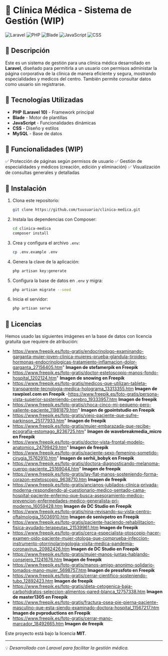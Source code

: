 # 🏥 Clínica Médica - Sistema de Gestión (WIP)

![Laravel](https://img.shields.io/badge/Laravel-10-red?style=flat-square&logo=laravel) ![PHP](https://img.shields.io/badge/PHP-83.6%25-blue?style=flat-square&logo=php) ![Blade](https://img.shields.io/badge/Blade-9.3%25-purple?style=flat-square) ![JavaScript](https://img.shields.io/badge/JavaScript-1.2%25-yellow?style=flat-square&logo=javascript) ![CSS](https://img.shields.io/badge/CSS-0.1%25-blue?style=flat-square&logo=css3)

## 📌 Descripción
Este es un sistema de gestión para una clínica médica desarrollado en **Laravel**, diseñado para permitirla a un usuario con permisos administar la página corporativa de la clínica de manera eficiente y segura, mostrando especialidades y medicos del centro. También permite consultar datos como usuario sin registrarse.

## 🚀 Tecnologías Utilizadas
- **PHP (Laravel 10)** - Framework principal
- **Blade** - Motor de plantillas
- **JavaScript** - Funcionalidades dinámicas
- **CSS** - Diseño y estilos
- **MySQL** - Base de datos

## 🎯 Funcionalidades (WIP)
✅ Protección de páginas según permisos de usuario
✅ Gestión de especialidades y médicos (creación, edición y eliminación)
✅ Visualización de consultas generales y detalladas

## 📂 Instalación
1. Clona este repositorio:
   ```sh
   git clone https://github.com/tuusuario/clinica-medica.git
   ```
2. Instala las dependencias con Composer:
   ```sh
   cd clinica-medica
   composer install
   ```
3. Crea y configura el archivo `.env`:
   ```sh
   cp .env.example .env
   ```
4. Genera la clave de la aplicación:
   ```sh
   php artisan key:generate
   ```
5. Configura la base de datos en `.env` y migra:
   ```sh
   php artisan migrate --seed
   ```
6. Inicia el servidor:
   ```sh
   php artisan serve
   ```

## 📜 Licencias

Hemos usado las siguientes imágenes en la base de datos con licencia gratuita que requiere de atribución:

- https://www.freepik.es/foto-gratis/endocrinologo-examinando-garganta-mujer-joven-clinica-mujeres-prueba-glandula-tiroides-hormonas-endocrinologicas-tratamiento-inflamacion-dolor-garganta_27156405.htm" **Imagen de stefamerpik en Freepik**
- https://www.freepik.es/foto-gratis/doctor-estetoscopio-manos-fondo-hospital_1202124.htm" **Imagen de snowing en Freepik**
- https://www.freepik.es/foto-gratis/medicos-que-utilizan-tableta-transparente-tecnologia-medica-holograma_13313355.htm **Imagen de rawpixel.com en Freepik**
-https://www.freepik.es/foto-gratis/persona-vista-superior-sosteniendo-cerebro_19333957.htm **Imagen de freepik**
- https://www.freepik.es/foto-gratis/choca-cinco-mi-pequeno-pero-valiente-paciente_11981879.htm" **Imagen de gpointstudio en Freepik**
- https://www.freepik.es/foto-gratis/viejo-paciente-que-sufre-parkinson_25177933.htm" **Imagen de freepik**
- https://www.freepik.es/foto-gratis/mujer-embarazada-que-recibe-ecografia-estomago_8236725.htm" **Imagen de wavebreakmedia_micro en Freepik**
- https://www.freepik.es/foto-gratis/doctor-vista-frontal-modelo-anatomico_24799429.htm" **Imagen de freepik**
- https://www.freepik.es/foto-gratis/paciente-sexo-femenino-sometido-cirugia_15762910.htm" **Imagen de serhii_bobyk en Freepik**
- https://www.freepik.es/foto-gratis/doctora-diagnosticando-melanoma-cuerpo-paciente_25169044.htm" **Imagen de freepik**
- https://www.freepik.es/foto-gratis/lay-flat-manos-sosteniendo-forma-corazon-estetoscopio_9638710.htm **Imagen de freepik**
- https://www.freepik.es/foto-gratis/ancianos-jubilados-clinica-privada-moderna-respondiendo-al-cuestionario-medico-sentado-cama-hospital-paciente-enfermo-que-busca-asesoramiento-medico-prevencion-enfermedades-medico-generalista-pri-moderno_16059428.htm **Imagen de DC Studio en Freepik**
- https://www.freepik.es/foto-gratis/nina-revisando-su-vista-centro-oftalmologia_15036910.htm **Imagen de senivpetro en Freepik**
- https://www.freepik.es/foto-gratis/paciente-haciendo-rehabilitacion-fisica-ayudado-terapeutas_21539961.htm **Imagen de freepik**
- https://www.freepik.es/foto-gratis/cerca-especialista-otoscopio-hacer-examen-oido-paciente-mujer-otologa-que-comprueba-infeccion-instrumento-otorrinolaringologia-visita-medica-pandemia-coronavirus_20982426.htm **Imagen de DC Studio en Freepik**
- https://www.freepik.es/foto-gratis/mujer-manos-juntas-hablando-consejero_11241676.htm **Imagen de freepik**
- https://www.freepik.es/foto-gratis/manos-amigo-anonimo-solidario-tomados-mano-mujer_5698757.htm **Imagen de pressfoto en Freepik**
- https://www.freepik.es/foto-gratis/cerrar-cientifico-sosteniendo-tubo_12892423.htm **Imagen de freepik**
- https://www.freepik.es/foto-gratis/dieta-cetogenica-baja-carbohidratos-seleccion-alimentos-pared-blanca_12757338.htm **Imagen de master1305 en Freepik**
- https://www.freepik.es/foto-gratis/fractura-osea-pie-pierna-paciente-masculino-que-esta-siendo-examinado-doctora-hospital_11567217.htm **Imagen de pvproductions en Freepik**
- https://www.freepik.es/foto-gratis/cerrar-mano-marcador_18492665.htm **Imagen de freepik**


Este proyecto está bajo la licencia **MIT**.

---
💡 *Desarrollado con Laravel para facilitar la gestión médica.*
